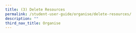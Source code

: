 ```yaml
---
title: (3) Delete Resources
permalink: /student-user-guide/organise/delete-resources/
description: ""
third_nav_title: Organise
---
```

